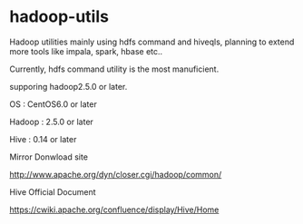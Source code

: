 # hadoop-utils
Hadoop utilities mainly using hdfs command and hiveqls, planning to extend more tools like impala, spark, hbase etc..

Currently, hdfs command utility is the most manuficient. 

supporing hadoop2.5.0 or later.

OS : CentOS6.0 or later

Hadoop : 2.5.0 or later

Hive : 0.14 or later

Mirror Donwload site

http://www.apache.org/dyn/closer.cgi/hadoop/common/

Hive Official Document

https://cwiki.apache.org/confluence/display/Hive/Home
